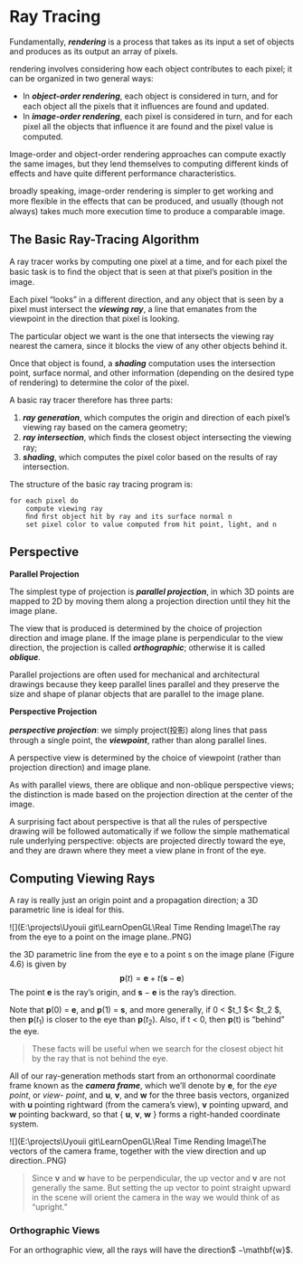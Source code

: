 # Ray Tracing

Fundamentally, ***rendering*** is a process that takes as its input a set of objects and produces as its output an array of pixels.

 rendering involves considering how each object contributes to each pixel; it can be organized in two
general ways:

- In ***object-order rendering***, each object is considered in turn, and for each object all the pixels that it inﬂuences are found and updated. 
-  In ***image-order rendering***, each pixel is considered in turn, and for each pixel all the objects that inﬂuence it are found and the pixel value is computed.

Image-order and object-order rendering approaches can compute exactly the same images, but they lend themselves to computing different kinds of effects and have quite different performance characteristics.

broadly speaking, image-order rendering is simpler to get working and more ﬂexible in the effects that can be produced, and usually (though not always) takes much more execution time to produce a comparable image.

## The Basic Ray-Tracing Algorithm

A ray tracer works by computing one pixel at a time, and for each pixel the basic task is to ﬁnd the object that is seen at that pixel’s position in the image.

Each pixel “looks” in a different direction, and any object that is seen by a pixel must intersect the ***viewing ray***, a line that emanates from the viewpoint in the direction that pixel is looking. 

The particular object we want is the one that intersects the viewing ray nearest the camera, since it blocks the view of any other objects behind it. 

Once that object is found, a ***shading*** computation uses the intersection point, surface normal, and other information (depending on the desired type of rendering) to determine the color of the pixel.

A basic ray tracer therefore has three parts:

1. ***ray generation***, which computes the origin and direction of each pixel’s viewing ray based on the camera geometry;
2.  ***ray intersection***, which ﬁnds the closest object intersecting the viewing ray;
3. ***shading***, which computes the pixel color based on the results of ray intersection.

The structure of the basic ray tracing program is:

```
for each pixel do
	compute viewing ray
	ﬁnd ﬁrst object hit by ray and its surface normal n
	set pixel color to value computed from hit point, light, and n
```

## Perspective

**Parallel Projection**

The simplest type of projection is ***parallel projection***, in which 3D points are mapped to 2D by moving them along a projection direction until they hit the image plane.  

The view that is produced is determined by the choice of projection direction and image plane.  If the image plane is perpendicular to the view direction, the projection is called ***orthographic***; otherwise it is called ***oblique***.

Parallel projections are often used for mechanical and architectural drawings because they keep parallel lines parallel and they preserve the size and shape of planar objects that are parallel to the image plane.

**Perspective Projection**

***perspective projection***: we simply project(投影) along lines that pass through a single point, the ***viewpoint***, rather than along parallel lines.

A perspective view is determined by the choice of viewpoint (rather than projection direction) and image plane. 

As with parallel views, there are oblique and non-oblique perspective views; the distinction is made based on the projection direction at the center of the image.

A surprising fact about perspective is that all the rules of perspective drawing will be followed automatically if we follow the simple mathematical rule underlying perspective: objects are projected directly toward the eye, and they are drawn where they meet a view plane in front of the eye.

## Computing Viewing Rays

A ray is really just an origin point and a propagation direction; a 3D parametric line is ideal for this. 

![](E:\projects\Uyouii git\LearnOpenGL\Real Time Rending Image\The ray from the eye to a point on the image plane..PNG)

the 3D parametric line from the eye e to a point s on the image plane (Figure 4.6) is given by 
$$
\mathbf{p}(t) = \mathbf{e} + t(\mathbf{s} - \mathbf{e})
$$
The point **e** is the ray’s origin, and **s** − **e** is the ray’s direction.

Note that **p**(0) = **e**, and **p**(1) = **s**, and more generally, if 0 < $t_1 $< $t_2 $, then $\mathbf{p}(t_1 )$ is closer to the eye than $\mathbf{p}(t_2)$. Also, if t < 0, then **p**(t) is “behind” the eye.

> These facts will be useful when we search for the closest object hit by the ray that is not behind the eye.

All of our ray-generation methods start from an orthonormal coordinate frame known as the ***camera frame***,  which we’ll denote by **e**, for the *eye point*, or *view- point*, and **u**, **v**, and **w** for the three basis vectors, organized with **u** pointing rightward (from the camera’s view), **v** pointing upward, and **w** pointing backward, so that { **u**, **v**, **w** } forms a right-handed coordinate system.

![](E:\projects\Uyouii git\LearnOpenGL\Real Time Rending Image\The vectors of the camera frame, together with the view direction and up direction..PNG)

> Since **v** and **w** have to be perpendicular, the up vector and **v** are not generally the same. But setting the up vector to point straight upward in the scene will orient the camera in the way we would think of as “upright.”

### Orthographic Views

For an orthographic view, all the rays will have the direction$ −\mathbf{w}​$. 